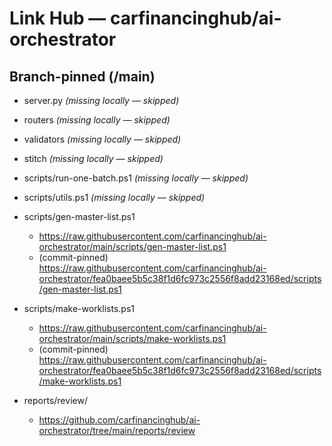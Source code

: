 # Link Hub — carfinancinghub/ai-orchestrator

## Branch-pinned (/main)

* server.py  *(missing locally — skipped)*

* routers  *(missing locally — skipped)*

* validators  *(missing locally — skipped)*

* stitch  *(missing locally — skipped)*

* scripts/run-one-batch.ps1  *(missing locally — skipped)*

* scripts/utils.ps1  *(missing locally — skipped)*

* scripts/gen-master-list.ps1
  - https://raw.githubusercontent.com/carfinancinghub/ai-orchestrator/main/scripts/gen-master-list.ps1
  - (commit-pinned) https://raw.githubusercontent.com/carfinancinghub/ai-orchestrator/fea0baee5b5c38f1d6fc973c2556f8add23168ed/scripts/gen-master-list.ps1

* scripts/make-worklists.ps1
  - https://raw.githubusercontent.com/carfinancinghub/ai-orchestrator/main/scripts/make-worklists.ps1
  - (commit-pinned) https://raw.githubusercontent.com/carfinancinghub/ai-orchestrator/fea0baee5b5c38f1d6fc973c2556f8add23168ed/scripts/make-worklists.ps1

* reports/review/
  - https://github.com/carfinancinghub/ai-orchestrator/tree/main/reports/review

